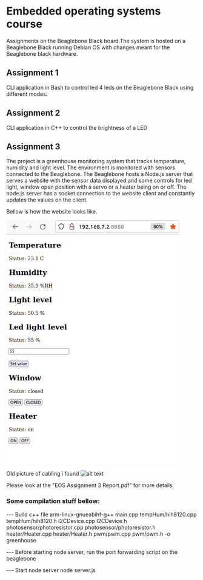 # Embedded operating systems course
Assignments on the Beaglebone Black board.The system is hosted on a Beaglebone Black running Debian OS with changes meant for the Beaglebone black hardware.

## Assignment 1
CLI application in Bash to control led 4 leds on the Beaglebone Black using different modes.

## Assignment 2
CLI application in C++ to control the brightness of a LED

## Assignment 3

The project is a greenhouse monitoring system that tracks temperature, humidity and light level.  The environment is monitored with sensors connected to the Beaglebone. The Beaglebone hosts a Node.js server that serves a website with the sensor data displayed and some controls for led light, window open position with a servo or a heater being on or off. The node.js server has a socket connection to the website client and constantly updates the values on the client.

Bellow is how the website looks like.

![alt text](image.png)

Old picture of cabling i found
![alt text](image2.png)


Please look at the "EOS Assignment 3 Report.pdf" for more details.

### Some compilation stuff bellow:

--- Build c++ file
arm-linux-gnueabihf-g++ main.cpp tempHum/hih8120.cpp tempHum/hih8120.h I2CDevice.cpp I2CDevice.h photosensor/photoresistor.cpp photosensor/photoresistor.h heater/Heater.cpp heater/Heater.h pwm/pwm.cpp pwm/pwm.h -o greenhouse

--- Before starting node server, run the port forwarding script on the beaglebone

--- Start node server
node server.js

